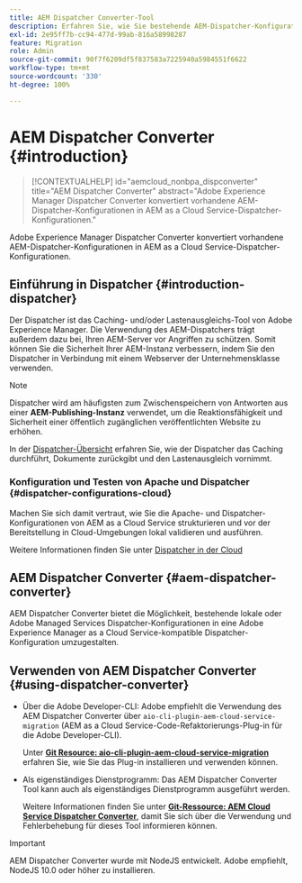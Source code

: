 ```yaml
---
title: AEM Dispatcher Converter-Tool
description: Erfahren Sie, wie Sie bestehende AEM-Dispatcher-Konfigurationen in AEM as a Cloud Service-Dispatcher-Konfigurationen konvertieren.
exl-id: 2e95ff7b-cc94-477d-99ab-816a58998287
feature: Migration
role: Admin
source-git-commit: 90f7f6209df5f837583a7225940a5984551f6622
workflow-type: tm+mt
source-wordcount: '330'
ht-degree: 100%

---
```


# AEM Dispatcher Converter {#introduction}

>[!CONTEXTUALHELP]
>id="aemcloud_nonbpa_dispconverter"
>title="AEM Dispatcher Converter"
>abstract="Adobe Experience Manager Dispatcher Converter konvertiert vorhandene AEM-Dispatcher-Konfigurationen in AEM as a Cloud Service-Dispatcher-Konfigurationen."

Adobe Experience Manager Dispatcher Converter konvertiert vorhandene AEM-Dispatcher-Konfigurationen in AEM as a Cloud Service-Dispatcher-Konfigurationen.

## Einführung in Dispatcher {#introduction-dispatcher}

Der Dispatcher ist das Caching- und/oder Lastenausgleichs-Tool von Adobe Experience Manager. Die Verwendung des AEM-Dispatchers trägt außerdem dazu bei, Ihren AEM-Server vor Angriffen zu schützen. Somit können Sie die Sicherheit Ihrer AEM-Instanz verbessern, indem Sie den Dispatcher in Verbindung mit einem Webserver der Unternehmensklasse verwenden.

>[!NOTE]
>Dispatcher wird am häufigsten zum Zwischenspeichern von Antworten aus einer **AEM-Publishing-Instanz** verwendet, um die Reaktionsfähigkeit und Sicherheit einer öffentlich zugänglichen veröffentlichten Website zu erhöhen.

In der [Dispatcher-Übersicht](https://experienceleague.adobe.com/docs/experience-manager-dispatcher/using/dispatcher.html?lang=de) erfahren Sie, wie der Dispatcher das Caching durchführt, Dokumente zurückgibt und den Lastenausgleich vornimmt.

### Konfiguration und Testen von Apache und Dispatcher {#dispatcher-configurations-cloud}

Machen Sie sich damit vertraut, wie Sie die Apache- und Dispatcher-Konfigurationen von AEM as a Cloud Service strukturieren und vor der Bereitstellung in Cloud-Umgebungen lokal validieren und ausführen.

Weitere Informationen finden Sie unter [Dispatcher in der Cloud](https://experienceleague.adobe.com/docs/experience-manager-cloud-service/content/implementing/content-delivery/disp-overview.html?lang=de)

## AEM Dispatcher Converter {#aem-dispatcher-converter}

AEM Dispatcher Converter bietet die Möglichkeit, bestehende lokale oder Adobe Managed Services Dispatcher-Konfigurationen in eine Adobe Experience Manager as a Cloud Service-kompatible Dispatcher-Konfiguration umzugestalten.

## Verwenden von AEM Dispatcher Converter {#using-dispatcher-converter}

* Über die Adobe Developer-CLI: Adobe empfiehlt die Verwendung des AEM Dispatcher Converter über `aio-cli-plugin-aem-cloud-service-migration` (AEM as a Cloud Service-Code-Refaktorierungs-Plug-in für die Adobe Developer-CLI).

  Unter **[Git Resource: aio-cli-plugin-aem-cloud-service-migration](https://github.com/adobe/aio-cli-plugin-aem-cloud-service-migration#introduction)** erfahren Sie, wie Sie das Plug-in installieren und verwenden können.

* Als eigenständiges Dienstprogramm: Das AEM Dispatcher Converter Tool kann auch als eigenständiges Dienstprogramm ausgeführt werden.

  Weitere Informationen finden Sie unter **[Git-Ressource: AEM Cloud Service Dispatcher Converter](https://github.com/adobe/aem-cloud-service-source-migration/tree/master/packages/dispatcher-converter)**, damit Sie sich über die Verwendung und Fehlerbehebung für dieses Tool informieren können.

>[!IMPORTANT]
>AEM Dispatcher Converter wurde mit NodeJS entwickelt. Adobe empfiehlt, NodeJS 10.0 oder höher zu installieren.
